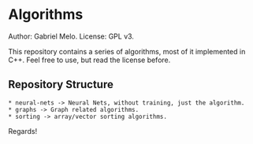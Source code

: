 # Algorithms

Author: Gabriel Melo. License: GPL v3.

This repository contains a series of algorithms, most of it implemented in C++.
Feel free to use, but read the license before.

## Repository Structure

    * neural-nets -> Neural Nets, without training, just the algorithm.
    * graphs -> Graph related algorithms.
    * sorting -> array/vector sorting algorithms.

Regards!
